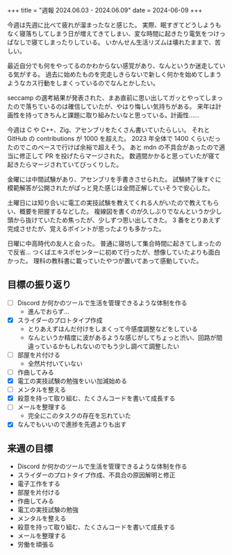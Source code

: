 +++
title = "週報 2024.06.03 - 2024.06.09"
date = 2024-06-09
+++

今週は先週に比べて疲れが溜まったなと感じた。
実際、眠すぎてどうしようもなく寝落ちしてしまう日が増えてきてしまい、変な時間に起きたり電気をつけっぱなしで寝てしまったりしている。
いかんせん生活リズムは壊れたままで、苦しい。

最近自分でも何をやってるのかわからない感覚があり、なんというか迷走している気がする。
過去に始めたものを完走しきらないで新しく何かを始めてしまうようなカス行動をしまくっているのでなんとかしたい。

seccamp の選考結果が発表された、まあ直前に思い出してガッとやってしまったので落ちているのは確信していたが、やはり悔しい気持ちがある。
来年は計画性を持ってきちんと課題に取り組みたいなと思っている。計画性……

今週は C や C++、Zig、アセンブリをたくさん書いていたらしい。
それと GitHub の contributions が 1000 を超えた。
2023 年全体で 1400 くらいだったのでこのペースで行けば余裕で超えそう。
あと mdn の不具合があったので適当に修正して PR を投げたらマージされた。
数週間かかると思っていたが寝て起きたらマージされていてびっくりした。

金曜には中間試験があり、アセンブリを手書きさせられた。
試験終了後すぐに模範解答が公開されたがぱっと見た感じは全問正解していそうで安心した。

土曜日には知り合いに電工の実技試験を教えてくれる人がいたので教えてもらい、概要を把握するなどした。
複線図を書くのが久しぶりでなんというか少し頭から抜けていたため焦ったが、少しずつ思い出してきた。
3 番をとりあえず完成させたが、覚えるポイントが思ったよりも多かった。

日曜に中高時代の友人と会った。
普通に寝坊して集合時間に起きてしまったので反省…
つくばエキスポセンターに初めて行ったが、想像していたよりも面白かった。
理科の教科書に載っていたやつが置いてあって感動していた。

## 目標の振り返り

- [ ] Discord か何かのツールで生活を管理できるような体制を作る
  - 進んでおらず…
- [x] スライダーのプロトタイプ作成
  - とりあえずはんだ付けをしまくって今感度調整などをしている
  - なんというか精度に波があるような感じがしてちょっと渋い、回路が間違っているかもしれないのでもう少し調べて調整したい
- [ ] 部屋を片付ける
  - 全然片付いていない
- [ ] 作曲してみる
- [x] 電工の実技試験の勉強をいい加減始める
- [ ] メンタルを整える
- [x] 殺意を持って取り組む、たくさんコードを書いて成長する
- [ ] メールを整理する
  - 完全にこのタスクの存在を忘れていた
- [x] なんでもいいので進捗を先週よりも出す

## 来週の目標

- Discord か何かのツールで生活を管理できるような体制を作る
- スライダーのプロトタイプ作成、不具合の原因解明と修正
- 電子工作をする
- 部屋を片付ける
- 作曲してみる
- 電工の実技試験の勉強
- メンタルを整える
- 殺意を持って取り組む、たくさんコードを書いて成長する
- メールを整理する
- 労働を頑張る
